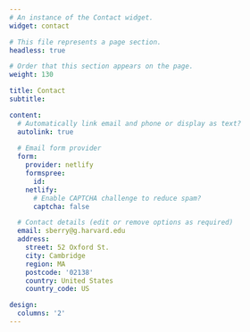 ```yaml
---
# An instance of the Contact widget.
widget: contact

# This file represents a page section.
headless: true

# Order that this section appears on the page.
weight: 130

title: Contact
subtitle:

content:
  # Automatically link email and phone or display as text?
  autolink: true
  
  # Email form provider
  form:
    provider: netlify
    formspree:
      id:
    netlify:
      # Enable CAPTCHA challenge to reduce spam?
      captcha: false

  # Contact details (edit or remove options as required)
  email: sberry@g.harvard.edu
  address:
    street: 52 Oxford St.
    city: Cambridge
    region: MA
    postcode: '02138'
    country: United States
    country_code: US

design:
  columns: '2'
---
```

